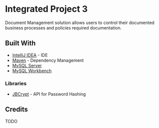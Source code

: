 # Integrated Project 3
Document Management solution allows users to control their documented business processes and policies required documentation.

## Built With
* [IntelliJ IDEA](https://www.jetbrains.com/idea/) - IDE
* [Maven](https://maven.apache.org/) - Dependency Management
* [MySQL Server](https://dev.mysql.com/downloads/mysql/)
* [MySQL Workbench](https://www.mysql.com/products/workbench/)

### Libraries
* [JBCrypt](https://github.com/djmdjm/jBCrypt) - API for Password Hashing

## Credits
TODO
